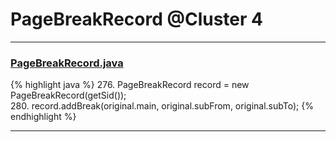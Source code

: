 # PageBreakRecord @Cluster 4

***

### [PageBreakRecord.java](https://searchcode.com/codesearch/view/15642463/)
{% highlight java %}
276. PageBreakRecord record = new PageBreakRecord(getSid());      
280.    record.addBreak(original.main, original.subFrom, original.subTo);
{% endhighlight %}

***

